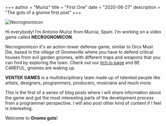 +++
author = "Mu/oz"
title = "First One"
date = "2020-06-27"
description = "The guts of a gnome first post"
+++

![Necrognomicon](/images/logo-negro-necrognomicon-200.png)

Hi everybody! I’m Antonio Mu/oz from Murcia, Spain. I’m working on a video game called **NECROGNOMICON**. 

Necrognomicon it's an action-tower defense game, similar to Orcs Must Die, based in the village of Gnomeville where you have to defend critical houses from evil garden gnomes, with different traps and weapons that you can find by exploring the town. Check out our [itch.io page](https://ventekgames.itch.io/necrognomicon) and BE CAREFUL, gnomes are waking up.

**VENTEK GAMES** is a multidisciplinary team made up of talented people like artists, designers, programmers, producers, musicians and much more. 

This is the first of a series of blog posts where I will share information about the game and gut the most interesting parts of the development process from a programmer perspective. I will also post other kind of content if I feel is interesting.


Welcome to **Gnome guts**!
